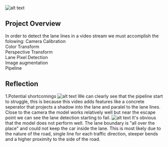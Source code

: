 

![alt text](videos/project_video_augmented.gif "Result")



## Project Overview

In order to detect the lane lines in a video stream we must accomplish the folowing:
Camera Calibration<br>
Color Transform<br>
Perspective Transform<br>
Lane Pixel Detection<br>
Image augmentation<br>
Pipeline<br>

## Reflection
1.Potential shortcomings 
![alt text](videos/challenge_video_augmented.gif "Result")
We can clearly see that the pipeline start to struggle, this is because this video adds features like a concrete seperator that projects a shadow into the lane and paralel to the lane lines. Close to the camera the model works relatively well but near the escape point we can see the lane detection starting to fail.
![alt text](videos/harder_challenge_video_augmented.gif "Result")
It's obvious that the model does not perform well. The lane boundary is "all over the place" and could not keep the car inside the lane. This is most likely due to the nature of the road, single line for each traffic direction, steeper bends and a higher proximity to the side of the road.
